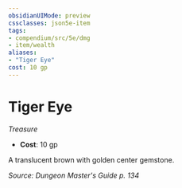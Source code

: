 ```yaml
---
obsidianUIMode: preview
cssclasses: json5e-item
tags:
- compendium/src/5e/dmg
- item/wealth
aliases: 
- "Tiger Eye"
cost: 10 gp
---
```

# Tiger Eye
*Treasure*  

- **Cost**: 10 gp

A translucent brown with golden center gemstone.

*Source: Dungeon Master's Guide p. 134*